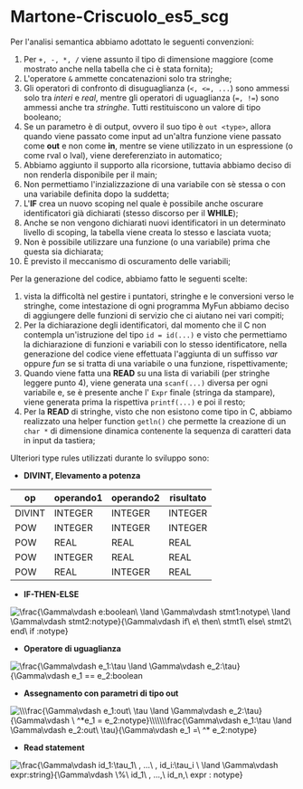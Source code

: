 # Martone-Criscuolo_es5_scg

Per l'analisi semantica abbiamo adottato le seguenti convenzioni:
1. Per ```+, -, *, /``` viene assunto il tipo di dimensione maggiore
   (come mostrato anche nella tabella che ci è stata fornita);
2. L'operatore ```&``` ammette concatenazioni solo tra stringhe;
3. Gli operatori di confronto di disuguaglianza (```<, <=, ...```) sono
    ammessi solo tra *interi* e *real*, mentre gli operatori di uguaglianza
   (```=, !=```) sono ammessi anche tra *stringhe*. Tutti restituiscono
   un valore di tipo booleano;
4. Se un parametro è di output, ovvero il suo tipo è ```out <type>```, allora
    quando viene passato come input ad un'altra funzione viene passato come **out**
    e non come **in**, mentre se viene utilizzato in un espressione (o come rval o lval),
    viene dereferenziato in automatico;
5. Abbiamo aggiunto il supporto alla ricorsione, tuttavia abbiamo deciso di non
    renderla disponibile per il main;
6. Non permettiamo l'inzializzazione di una variabile con sè stessa o con una variabile definita
    dopo la suddetta;
7. L'**IF** crea un nuovo scoping nel quale è possibile anche oscurare identificatori già dichiarati
   (stesso discorso per il **WHILE**);
8. Anche se non vengono dichiarati nuovi identificatori in un determinato livello di scoping, la tabella
    viene creata lo stesso e lasciata vuota;
9. Non è possibile utilizzare una funzione (o una variabile) prima che questa sia dichiarata;
10. È previsto il meccanismo di oscuramento delle variabili;

Per la generazione del codice, abbiamo fatto le seguenti scelte:
1. vista la difficoltà nel gestire i puntatori, stringhe e le conversioni
   verso le stringhe, come intestazione di ogni programma MyFun abbiamo deciso di aggiungere delle funzioni
   di servizio che ci aiutano nei vari compiti;
2. Per la dichiarazione degli identificatori, dal momento che il C non contempla un'istruzione
   del tipo `id = id(...)` e visto che permettiamo la dichiarazione di funzioni e variabili
   con lo stesso identificatore, nella generazione del codice viene effettuata l'aggiunta di un
   suffisso *var* oppure *fun* se si tratta di una variabile o una funzione, rispettivamente;
3. Quando viene fatta una **READ** su una lista di variabili (per stringhe leggere punto 4), viene generata una `scanf(...)` diversa
    per ogni variabile e, se è presente anche l' `Expr` finale (stringa da stampare), viene generata prima
   la rispettiva `printf(...)` e poi il resto;
4. Per la **READ** di stringhe, visto che non esistono come tipo in C, abbiamo realizzato una helper function `getln()`
   che permette la creazione di un `char *` di dimensione dinamica contenente la sequenza di caratteri data in input da
   tastiera;

Ulteriori type rules utilizzati durante lo sviluppo sono:
- **DIVINT, Elevamento a potenza**

| op     | operando1 | operando2 | risultato |
|--------|-----------|-----------|-----------|
| DIVINT | INTEGER   | INTEGER   | INTEGER   |
| POW    | INTEGER   | INTEGER   | INTEGER   |
| POW    | REAL      | REAL      | REAL      |
| POW    | INTEGER   | REAL      | REAL      |
| POW    | REAL      | INTEGER   | REAL      |

- **IF-THEN-ELSE**

<img src="https://latex.codecogs.com/svg.image?\frac{\Gamma\vdash&space;e:boolean\&space;\land&space;\Gamma\vdash&space;stmt1:notype\&space;\land&space;\Gamma\vdash&space;stmt2:notype}{\Gamma\vdash&space;if\&space;e\&space;then\&space;stmt1\&space;else\&space;stmt2\&space;end\&space;if&space;:notype}" title="\frac{\Gamma\vdash e:boolean\ \land \Gamma\vdash stmt1:notype\ \land \Gamma\vdash stmt2:notype}{\Gamma\vdash if\ e\ then\ stmt1\ else\ stmt2\ end\ if :notype}" />

- **Operatore di uguaglianza**

<img src="https://latex.codecogs.com/svg.image?\frac{\Gamma\vdash&space;e_1:\tau&space;\land&space;\Gamma\vdash&space;e_2:\tau}{\Gamma\vdash&space;e_1&space;==&space;e_2:boolean" title="\frac{\Gamma\vdash e_1:\tau \land \Gamma\vdash e_2:\tau}{\Gamma\vdash e_1 == e_2:boolean" />

- **Assegnamento con parametri di tipo out**

<img src="https://latex.codecogs.com/svg.image?\\\frac{\Gamma\vdash&space;e_1:out\&space;\tau&space;\land&space;\Gamma\vdash&space;e_2:\tau}{\Gamma\vdash&space;\&space;^*e_1&space;=&space;e_2:notype}\\\\\\\frac{\Gamma\vdash&space;e_1:\tau&space;\land&space;\Gamma\vdash&space;e_2:out\&space;\tau}{\Gamma\vdash&space;e_1&space;=\&space;^*&space;e_2:notype}&space;" title="\\\frac{\Gamma\vdash e_1:out\ \tau \land \Gamma\vdash e_2:\tau}{\Gamma\vdash \ ^*e_1 = e_2:notype}\\\\\\\frac{\Gamma\vdash e_1:\tau \land \Gamma\vdash e_2:out\ \tau}{\Gamma\vdash e_1 =\ ^* e_2:notype} " />

- **Read statement**

<img src="https://latex.codecogs.com/svg.image?\frac{\Gamma\vdash&space;id_1:\tau_1\&space;,&space;...\&space;,&space;id_i:\tau_i&space;\&space;\land&space;\Gamma\vdash&space;expr:string}{\Gamma\vdash&space;\%\&space;id_1\&space;,&space;...,\&space;&space;id_n,\&space;expr&space;:&space;notype}" title="\frac{\Gamma\vdash id_1:\tau_1\ , ...\ , id_i:\tau_i \ \land \Gamma\vdash expr:string}{\Gamma\vdash \%\ id_1\ , ...,\ id_n,\ expr : notype}" />

